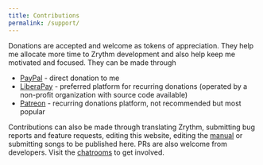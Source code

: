 ```yaml
---
title: Contributions
permalink: /support/
---
```


Donations are accepted and welcome as tokens of appreciation. They help me allocate more time to Zrythm development and also help keep me motivated and focused. They can be made through
- [PayPal](https://paypal.me/alextee90) - direct donation to me
- [LiberaPay](https://liberapay.com/alextee) - preferred platform for recurring donations (operated by a non-profit organization with source code available)
- [Patreon](https://www.patreon.com/alextee) - recurring donations platform, not recommended but most popular

Contributions can also be made through translating Zrythm, submitting bug reports and feature requests, editing this website, editing the [manual](https://docs.zrythm.org) or submitting songs to be published here. PRs are also welcome from developers. Visit the [chatrooms](https://gitlab.com/alextee/zrythm#chatrooms) to get involved.
